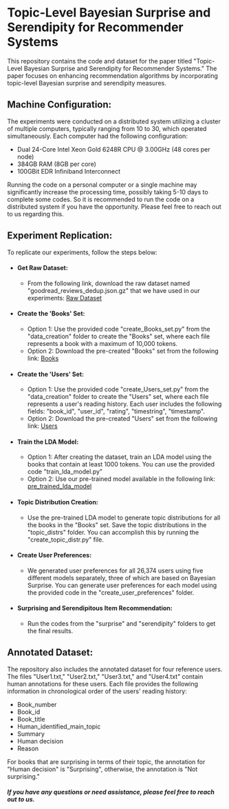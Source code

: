 # Topic-Level Bayesian Surprise and Serendipity for Recommender Systems
This repository contains the code and dataset for the paper titled "Topic-Level Bayesian Surprise and Serendipity for Recommender Systems." The paper focuses on enhancing recommendation algorithms by incorporating topic-level Bayesian surprise and serendipity measures.

## Machine Configuration:
The experiments were conducted on a distributed system utilizing a cluster of multiple computers, typically ranging from 10 to 30, which operated simultaneously. Each computer had the following configuration:
- Dual 24-Core Intel Xeon Gold 6248R CPU @ 3.00GHz (48 cores per node)
- 384GB RAM (8GB per core)
- 100GBit EDR Infiniband Interconnect

Running the code on a personal computer or a single machine may significantly increase the processing time, possibly taking 5-10 days to complete some codes. So it is recommended to run the code on a distributed system if you have the opportunity. Please feel free to reach out to us regarding this.

## Experiment Replication:
To replicate our experiments, follow the steps below:
- #### Get Raw Dataset:
  - From the following link, download the raw dataset named "goodread_reviews_dedup.json.gz" that we have used in our experiments: [Raw Dataset](https://sites.google.com/eng.ucsd.edu/ucsdbookgraph/reviews)
- #### Create the 'Books' Set:
  - Option 1: Use the provided code "create_Books_set.py" from the "data_creation" folder to create the "Books" set, where each file represents a book with a maximum of 10,000 tokens.
  - Option 2: Download the pre-created "Books" set from the following link: [Books](https://drive.google.com/file/d/1ymtN75HkxWKiLuFjez5KCLAf3K1SEkoD/view?usp=sharing)
- #### Create the 'Users' Set:
  - Option 1: Use the provided code "create_Users_set.py" from the "data_creation" folder to create the "Users" set, where each file represents a user's reading history. Each user includes the following fields: "book_id", "user_id", "rating", "timestring", "timestamp".
  - Option 2: Download the pre-created "Users" set from the following link: [Users](https://drive.google.com/file/d/1SY6zSqbxEdtrUmgk42Cg6p9OEz-mFMrU/view?usp=sharing)
- #### Train the LDA Model:
  - Option 1: After creating the dataset, train an LDA model using the books that contain at least 1000 tokens. You can use the provided code "train_lda_model.py"  
  - Option 2: Use our pre-trained model available in the following link: [pre_trained_lda_model](https://drive.google.com/file/d/1DBztAei7S2Pd3p4902u30PMApRA4ngiT/view?usp=sharing)
- #### Topic Distribution Creation:
  - Use the pre-trained LDA model to generate topic distributions for all the books in the "Books" set. Save the topic distributions in the "topic_distrs" folder. You can accomplish this by running the "create_topic_distr.py" file.
- #### Create User Preferences:
  - We generated user preferences for all 26,374 users using five different models separately, three of which are based on Bayesian Surprise. You can generate user preferences for each model using the provided code in the "create_user_preferences" folder.
- #### Surprising and Serendipitous Item Recommendation:
  - Run the codes from the "surprise" and "serendipity" folders to get the final results.

## Annotated Dataset:
The repository also includes the annotated dataset for four reference users. The files "User1.txt," "User2.txt," "User3.txt," and "User4.txt" contain human annotations for these users. Each file provides the following information in chronological order of the users' reading history:
- Book_number
- Book_id
- Book_title
- Human_identified_main_topic
- Summary
- Human decision
- Reason  

For books that are surprising in terms of their topic, the annotation for "Human decision" is "Surprising", otherwise, the annotation is "Not surprising."


##### If you have any questions or need assistance, please feel free to reach out to us.

